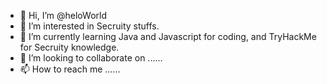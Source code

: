 - 👋 Hi, I’m @heloWorld
- 👀 I’m interested in Secruity stuffs.
- 🌱 I’m currently learning Java and Javascript for coding, and TryHackMe for Secruity knowledge.
- 💞️ I’m looking to collaborate on ......
- 📫 How to reach me ......

<!---
heloWorld/heloWorld is a ✨ special ✨ repository because its `README.md` (this file) appears on your GitHub profile.
You can click the Preview link to take a look at your changes.
--->
